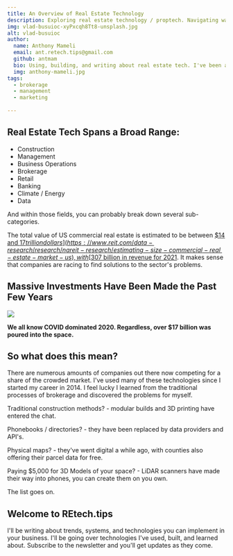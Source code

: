 ```yaml
---
title: An Overview of Real Estate Technology
description: Exploring real estate technology / proptech. Navigating ways the industry can become more productive with new tools and systems. 
img: vlad-busuioc-xyPxcqh8Tt8-unsplash.jpg
alt: vlad-busuioc
author: 
  name: Anthony Mameli
  email: ant.retech.tips@gmail.com
  github: antmam 
  bio: Using, building, and writing about real estate tech. I've been a real estate broker for over 7 years. After growing tired of the tools I used, I built my own and decided to share my experiences.
  img: anthony-mameli.jpg
tags:
  - brokerage
  - management
  - marketing
  
---
```

## Real Estate Tech Spans a Broad Range:

- Construction
- Management
- Business Operations
- Brokerage
- Retail
- Banking
- Climate / Energy
- Data

And within those fields, you can probably break down several sub-categories. 

The total value of US commercial real estate is estimated to be between [$14 and $17 trillion dollars](https://www.reit.com/data-research/research/nareit-research/estimating-size-commercial-real-estate-market-us), with [$307 billion in revenue for 2021](https://www.statista.com/outlook/io/real-estate/united-states). It makes sense that companies are racing to find solutions to the sector's problems.


## Massive Investments Have Been Made the Past Few Years

![](https://www.venturescanner.com/wp-content/uploads/Q4-2019-Real-Estate-Technology-Funding-Blog-Image.jpg)

__We all know COVID dominated 2020. Regardless, over $17 billion was poured into the space.__


## So what does this mean?

There are numerous amounts of companies out there now competing for a share of the crowded market.  I've used many of these technologies since I started my career in 2014. I feel lucky I learned from the traditional processes of brokerage and discovered the problems for myself. 

Traditional construction methods? - modular builds and 3D printing have entered the chat.

Phonebooks / directories? - they have been replaced by data providers and API's.

Physical maps? - they've went digital a while ago, with counties also offering their parcel data for free.

Paying $5,000 for 3D Models of your space? - LiDAR scanners have made their way into phones, you can create them on you own. 

The list goes on. 

## Welcome to REtech.tips

I'll be writing about trends, systems, and technologies you can implement in your business. I'll be going over technologies I've used, built, and learned about. Subscribe to the newsletter and you'll get updates as they come.







